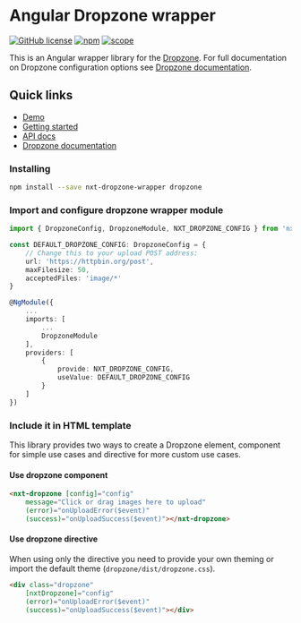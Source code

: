 # Angular Dropzone wrapper

[![GitHub license](https://img.shields.io/github/license/Liquid-JS/nxt-components.svg)](https://github.com/Liquid-JS/nxt-components/blob/master/LICENSE)
[![npm](https://img.shields.io/npm/dm/nxt-dropzone-wrapper.svg)](https://www.npmjs.com/package/nxt-dropzone-wrapper)
[![scope](https://img.shields.io/npm/v/nxt-dropzone-wrapper.svg)](https://www.npmjs.com/package/nxt-dropzone-wrapper)

This is an Angular wrapper library for the [Dropzone](http://www.dropzonejs.com/). For full documentation on Dropzone configuration options see [Dropzone documentation](https://docs.dropzone.dev/configuration/basics/configuration-options).

## Quick links

-   [Demo](https://liquid-js.github.io/nxt-components/demo/dropzone-wrapper)
-   [Getting started](https://liquid-js.github.io/nxt-components/demo/dropzone-wrapper/getting-started)
-   [API docs](https://liquid-js.github.io/nxt-components/docs/nxt-dropzone-wrapper)
-   [Dropzone documentation](https://docs.dropzone.dev/configuration/basics/configuration-options)

### Installing

```sh
npm install --save nxt-dropzone-wrapper dropzone
```

### Import and configure dropzone wrapper module

```ts
import { DropzoneConfig, DropzoneModule, NXT_DROPZONE_CONFIG } from 'nxt-dropzone-wrapper'

const DEFAULT_DROPZONE_CONFIG: DropzoneConfig = {
    // Change this to your upload POST address:
    url: 'https://httpbin.org/post',
    maxFilesize: 50,
    acceptedFiles: 'image/*'
}

@NgModule({
    ...
    imports: [
        ...
        DropzoneModule
    ],
    providers: [
        {
            provide: NXT_DROPZONE_CONFIG,
            useValue: DEFAULT_DROPZONE_CONFIG
        }
    ]
})
```

### Include it in HTML template

This library provides two ways to create a Dropzone element, component for simple use cases and directive for more custom use cases.

#### Use dropzone component

```html
<nxt-dropzone [config]="config"
    message="Click or drag images here to upload"
    (error)="onUploadError($event)"
    (success)="onUploadSuccess($event)"></nxt-dropzone>
```

#### Use dropzone directive

When using only the directive you need to provide your own theming or import the default theme (`dropzone/dist/dropzone.css`).

```html
<div class="dropzone"
    [nxtDropzone]="config"
    (error)="onUploadError($event)"
    (success)="onUploadSuccess($event)"></div>
```
